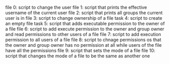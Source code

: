 file 0: script to change the user
file 1: script that prints the effective username of the current user
file 2: script that prints all groups the current user is in
file 3: script to change ownership of a file
task 4: script to create an empty file
task 5: script that adds executable permission to the owner of a file
file 6: script to add execute permission to the owner and group owner and read permissions to other users of a file
file 7: script to add execution permission to all users of a file
file 8: script to chnage permissions os that the owner and group owner has no permission at all while users of the file have all the permissions
file 9: script that sets the mode of a file
file 10: script that changes the mode of a file to be the same as another one 
